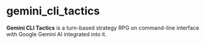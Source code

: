 # gemini_cli_tactics

**Gemini CLI Tactics** is a turn-based strategy RPG on command-line interface with Google Gemini AI
integrated into it.

